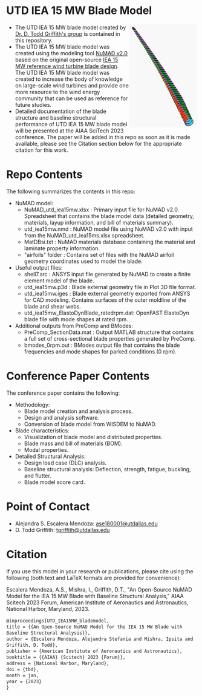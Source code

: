 # UTD IEA 15 MW Blade Model
<img align="right" width="180" src="Picture/utd_iea15mwblade_pic.PNG">

- The UTD IEA 15 MW blade model created by [Dr. D. Todd Griffith's group](https://labs.utdallas.edu/griffith/) is contained in this repository. 
- The UTD IEA 15 MW blade model was created using the modeling tool [NuMAD v2.0](https://github.com/sandialabs/NuMAD/releases/tag/v2.0) based on the original open-source [IEA 15 MW reference wind turbine blade design](https://www.nrel.gov/docs/fy20osti/75698.pdf). The UTD IEA 15 MW blade model was created to increase the body of knowledge on large-scale wind turbines and provide one more resource to the wind energy community that can be used as reference for future studies. 
- Detailed documentation of the blade structure and baseline structural performance of UTD IEA 15 MW blade model will be presented at the AIAA SciTech 2023 conference. The paper will be added in this repo as soon as it is made available, please see the Citation section below for the appropriate citation for this work. 

# Repo Contents
The following summarizes the contents in this repo:
- NuMAD model: 
   - NuMAD_utd_iea15mw.xlsx : Primary input file for NuMAD v2.0. Spreadsheet that contains the blade model data (detailed geometry, materials, layup information, and bill of materials summary). 
   - utd_iea15mw.nmd : NuMAD model file using NuMAD v2.0 with input from the NuMAD_utd_iea15ms.xlsx spreadsheet. 
   - MatDBsi.txt : NuMAD materials database containing the material and laminate property information. 
   - "airfoils" folder : Contains set of files with the NuMAD airfoil geometry coordinates used to model the blade. 
- Useful output files: 
  - shell7.src : ANSYS input file generated by NuMAD to create a finite element model of the blade. 
  - utd_iea15mw.p3d : Blade external geometry file in Plot 3D file format. 
  - utd_iea15mw.iges : Blade external geometry exported from ANSYS for CAD modeling. Contains surfaces of the outer moldline of the blade and shear webs. 
  - utd_iea15mw_ElastoDynBlade_ratedrpm.dat: OpenFAST ElastoDyn blade file with mode shapes at rated rpm. 
- Additional outputs from PreComp and BModes: 
  - PreComp_SectionData.mat : Output MATLAB structure that contains a full set of cross-sectional blade properties generated by PreComp. 
  - bmodes_0rpm.out : BModes output file that contains the blade frequencies and mode shapes for parked conditions (0 rpm).

# Conference Paper Contents
The conference paper contains the following: 
- Methodology: 
  - Blade model creation and analysis process. 
  - Design and analysis software. 
  - Conversion of blade model from WISDEM to NuMAD. 
- Blade characteristics: 
  - Visualization of blade model and distributed properties. 
  - Blade mass and bill of materials (BOM). 
  - Modal properties.
- Detailed Structural Analysis:
  - Design load case (DLC) analysis. 
  - Baseline structural analysis: Deflection, strength, fatigue, buckling, and flutter. 
  - Blade model score card. 

# Point of Contact
- Alejandra S. Escalera Mendoza: ase180001@utdallas.edu
- D. Todd Griffith: tgriffith@utdallas.edu

# Citation
If you use this model in your research or publications, please cite using the following (both text and LaTeX formats are provided for convenience):  

Escalera Mendoza, A.S., Mishra, I., Griffith, D.T., "An Open-Source NuMAD Model for the IEA 15 MW Blade with Baseline Structural Analysis," AIAA Scitech 2023 Forum, American Institute of Aeronautics and Astronautics, National Harbor, Maryland, 2023. 

    @inproceedings{UTD_IEA15MW_blademodel,
    title = {{An Open-Source NuMAD Model for the IEA 15 MW Blade with Baseline Structural Analysis}},
    author = {Escalera Mendoza, Alejandra Stefania and Mishra, Ipsita and Griffith, D. Todd},
    publisher = {American Institute of Aeronautics and Astronautics},
    booktitle = {{AIAA} {Scitech} 2023 {Forum}},
    address = {National Harbor, Maryland},
    doi = {tbd},
    month = jan,
    year = {2023}
    }
